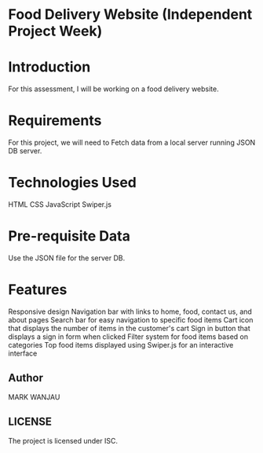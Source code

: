# Food Delivery Website (Independent Project Week)

# Introduction

For this assessment, I will be working on a food delivery website.

# Requirements

For this project, we will need to Fetch data from a local server running JSON DB server.

# Technologies Used

HTML
CSS
JavaScript
Swiper.js

# Pre-requisite Data

Use the JSON file for the server DB.

# Features
Responsive design
Navigation bar with links to home, food, contact us, and about pages
Search bar for easy navigation to specific food items
Cart icon that displays the number of items in the customer's cart
Sign in button that displays a sign in form when clicked
Filter system for food items based on categories
Top food items displayed using Swiper.js for an interactive interface



## Author
MARK WANJAU

## LICENSE
The project is licensed under ISC.